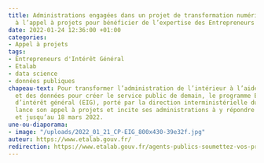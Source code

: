 ```yaml
---
title: Administrations engagées dans un projet de transformation numérique, répondez
  à l’appel à projets pour bénéficier de l’expertise des Entrepreneurs d’Intérêt Général
date: 2022-01-24 12:36:00 +01:00
categories:
- Appel à projets
tags:
- Entrepreneurs d'Intérêt Général
- Etalab
- data science
- données publiques
chapeau-text: Pour transformer l’administration de l’intérieur à l’aide du numérique
  et des données pour créer le service public de demain, le programme Entrepreneurs
  d’intérêt général (EIG), porté par la direction interministérielle du numérique,
  lance son appel à projets et incite ses administrations à y répondre dès aujourd’hui
  et jusqu’au 18 mars 2022.
une-ou-diaporama:
- image: "/uploads/2022_01_21_CP-EIG_800x430-39e32f.jpg"
auteur: https://www.etalab.gouv.fr/
redirection: https://www.etalab.gouv.fr/agents-publics-soumettez-vos-projets-numeriques-aux-entrepreneurs-dinteret-general-2
---
```


<div class="lien-important"><p><a href="https://www.etalab.gouv.fr/agents-publics-soumettez-vos-projets-numeriques-aux-entrepreneurs-dinteret-general-2</a></p></div>